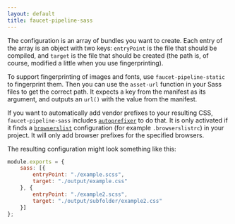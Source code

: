 ```yaml
---
layout: default
title: faucet-pipeline-sass
---
```


The configuration is an array of bundles you want to create. Each entry of the
array is an object with two keys: `entryPoint` is the file that should be
compiled, and `target` is the file that should be created (the path is, of
course, modified a little when you use fingerprinting).

To support fingerprinting of images and fonts, use `faucet-pipeline-static` to
fingerprint them. Then you can use the `asset-url` function in your Sass files
to get the correct path. It expects a key from the manifest as its argument, and
outputs an `url()` with the value from the manifest.

If you want to automatically add vendor prefixes to your resulting CSS,
`faucet-pipeline-sass` includes
[`autoprefixer`](https://github.com/postcss/autoprefixer) to do that. It is only
activated if it finds a [`browserslist`](https://github.com/ai/browserslist)
configuration (for example `.browserslistrc`) in your project. It will only add
browser prefixes for the specified browsers.

The resulting configuration might look something like this:

```js
module.exports = {
    sass: [{
        entryPoint: "./example.scss",
        target: "./output/example.css"
    }, {
        entryPoint: "./example2.scss",
        target: "./output/subfolder/example2.css"
    }]
};
```
